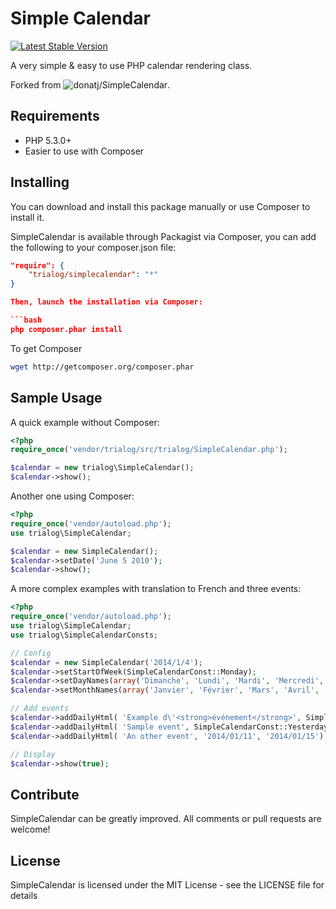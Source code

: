 # Simple Calendar

[![Latest Stable Version](https://poser.pugx.org/trialog/simplecalendar/v/stable.png)](https://packagist.org/packages/trialog/simplecalendar)

A very simple & easy to use PHP calendar rendering class.

Forked from ![donatj/SimpleCalendar](https://github.com/donatj/SimpleCalendar).

## Requirements

  - PHP 5.3.0+
  - Easier to use with Composer
  
## Installing

You can download and install this package manually or use Composer to install it.

SimpleCalendar is available through Packagist via Composer, you can add the following to your composer.json file:

```json
"require": {
	"trialog/simplecalendar": "*"
}

Then, launch the installation via Composer:

```bash
php composer.phar install
```

To get Composer
```bash
wget http://getcomposer.org/composer.phar
```

## Sample Usage

A quick example without Composer:

```php
<?php
require_once('vendor/trialog/src/trialog/SimpleCalendar.php');

$calendar = new trialog\SimpleCalendar();  
$calendar->show();
```

Another one using Composer:

```php
<?php
require_once('vendor/autoload.php');
use trialog\SimpleCalendar;

$calendar = new SimpleCalendar();  
$calendar->setDate('June 5 2010');  
$calendar->show();
```

A more complex examples with translation to French and three events:

```php
<?php
require_once('vendor/autoload.php');
use trialog\SimpleCalendar;
use trialog\SimpleCalendarConsts;

// Config
$calendar = new SimpleCalendar('2014/1/4');
$calendar->setStartOfWeek(SimpleCalendarConst::Monday);
$calendar->setDayNames(array('Dimanche', 'Lundi', 'Mardi', 'Mercredi', 'Jeudi', 'Vendredi', 'Samedi'));
$calendar->setMonthNames(array('Janvier', 'Février', 'Mars', 'Avril', 'Mai', 'Juin', 'Juillet', 'Août', 'Septembre', 'Octobre', 'Novembre', 'Décembre'));

// Add events
$calendar->addDailyHtml( 'Example d\'<strong>événement</strong>', SimpleCalendarConst::Yesterday, SimpleCalendarConst::Tomorrow, 'D\'autres petits détails...');
$calendar->addDailyHtml( 'Sample event', SimpleCalendarConst::Yesterday);
$calendar->addDailyHtml( 'An other event', '2014/01/11', '2014/01/15');

// Display
$calendar->show(true);
```

## Contribute

SimpleCalendar can be greatly improved. All comments or pull requests are welcome!

## License

SimpleCalendar is licensed under the MIT License - see the LICENSE file for details